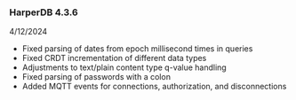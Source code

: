### HarperDB 4.3.6

4/12/2024

- Fixed parsing of dates from epoch millisecond times in queries
- Fixed CRDT incrementation of different data types
- Adjustments to text/plain content type q-value handling
- Fixed parsing of passwords with a colon
- Added MQTT events for connections, authorization, and disconnections
